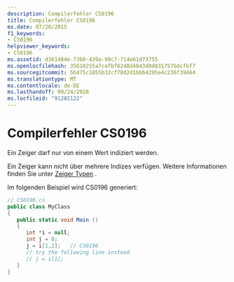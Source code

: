 ```yaml
---
description: Compilerfehler CS0196
title: Compilerfehler CS0196
ms.date: 07/20/2015
f1_keywords:
- CS0196
helpviewer_keywords:
- CS0196
ms.assetid: d361484e-73b8-439a-99c7-714e61d73755
ms.openlocfilehash: 35610255a7cafbf6248d4843d0d831757bdcfbf7
ms.sourcegitcommit: 5b475c1855b32cf78d2d1bbb4295e4c236f39464
ms.translationtype: MT
ms.contentlocale: de-DE
ms.lasthandoff: 09/24/2020
ms.locfileid: "91202122"
---
```

# <a name="compiler-error-cs0196"></a>Compilerfehler CS0196

Ein Zeiger darf nur von einem Wert indiziert werden.  
  
 Ein Zeiger kann nicht über mehrere Indizes verfügen. Weitere Informationen finden Sie unter [Zeiger Typen](../programming-guide/unsafe-code-pointers/pointer-types.md) .  
  
 Im folgenden Beispiel wird CS0196 generiert:  
  
```csharp  
// CS0196.cs  
public class MyClass  
{  
   public static void Main ()  
   {  
      int *i = null;  
      int j = 0;  
      j = i[1,2];   // CS0196  
      // try the following line instead  
      // j = i[1];  
   }  
}  
```
